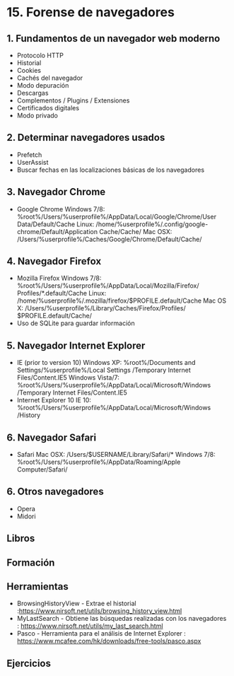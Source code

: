 # 15. Forense de navegadores

## 1. Fundamentos de un navegador web moderno
+ Protocolo HTTP
+ Historial
+ Cookies
+ Cachés del navegador
+ Modo depuración
+ Descargas
+ Complementos / Plugins / Extensiones
+ Certificados digitales
+ Modo privado

## 2. Determinar navegadores usados
+ Prefetch
+ UserAssist
+ Buscar fechas en las localizaciones básicas de los navegadores

## 3. Navegador Chrome
+ Google Chrome
        Windows 7/8: %root%/Users/%userprofile%/AppData/Local/Google/Chrome/User Data/Default/Cache
        Linux: /home/%userprofile%/.config/google-chrome/Default/Application Cache/Cache/
        Mac OSX: /Users/%userprofile%/Caches/Google/Chrome/Default/Cache/
        
## 4. Navegador Firefox
+ Mozilla Firefox
        Windows 7/8: %root%/Users/%userprofile%/AppData/Local/Mozilla/Firefox/ Profiles/*.default/Cache
        Linux: /home/%userprofile%/.mozilla/firefox/$PROFILE.default/Cache
        Mac OS X: /Users/%userprofile%/Library/Caches/Firefox/Profiles/ $PROFILE.default/Cache/
+ Uso de SQLite para guardar información

## 5. Navegador Internet Explorer
+ IE (prior to version 10)
        Windows XP: %root%/Documents and Settings/%userprofile%/Local Settings /Temporary Internet Files/Content.IE5
        Windows Vista/7: %root%/Users/%userprofile%/AppData/Local/Microsoft/Windows /Temporary Internet Files/Content.IE5
+ Internet Explorer 10
        IE 10: %root%/Users/%userprofile%/AppData/Local/Microsoft/Windows /History
        
## 6. Navegador Safari
+ Safari
        Mac OSX: /Users/$USERNAME/Library/Safari/*
        Windows 7/8: %root%/Users/%userprofile%/AppData/Roaming/Apple Computer/Safari/
       
## 6. Otros navegadores
+ Opera
+ Midori
 

## Libros

## Formación

## Herramientas
+ BrowsingHistoryView - Extrae el historial :https://www.nirsoft.net/utils/browsing_history_view.html
+ MyLastSearch - Obtiene las búsquedas realizadas con los navegadores : https://www.nirsoft.net/utils/my_last_search.html
+ Pasco - Herramienta para el análisis de Internet Explorer : https://www.mcafee.com/hk/downloads/free-tools/pasco.aspx
## Ejercicios
